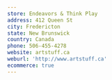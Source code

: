```yaml
---
store: Endeavors & Think Play
address: 412 Queen St
city: Fredericton
state: New Brunswick
country: Canada
phone: 506-455-4278
website: artstuff.ca
weburl: 'http://www.artstuff.ca'
ecommerce: true
---
```


